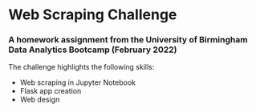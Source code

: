 # Web Scraping Challenge
### A homework assignment from the University of Birmingham Data Analytics Bootcamp (February 2022)

The challenge highlights the following skills:
 - Web scraping in Jupyter Notebook
 - Flask app creation
 - Web design
